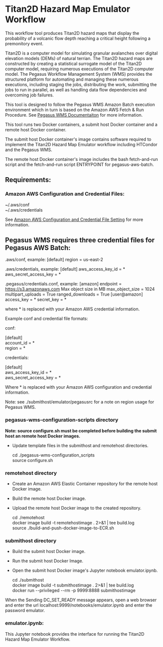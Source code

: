 # Titan2D Hazard Map Emulator Workflow

This workflow tool produces Titan2D hazard maps that display the probability of a volcanic flow depth reaching a critical height following a premonitory event.

Titan2D is a computer model for simulating granular avalanches over digital elevation models (DEMs) of natural terrian. The Titan2D hazard maps are constructed by creating a statistical surrogate model of the Titan2D computer model, requiring numerous executions of the Titan2D computer model. The Pegasus Workflow Management System (WMS) provides the structured platform for automating and managing these numerous executions, including staging the jobs, distributing the work, submitting the jobs to run in parallel, as well as handling data flow dependencies and overcoming job failures.

This tool is designed to follow the Pegasus WMS Amazon Batch execution environment which in turn is based on the Amazon AWS Fetch & Run Procedure. See [Pegasus WMS Documentaiton](https://pegasus.isi.edu/documentation) for more information.

This tool runs two Docker containers, a submit host Docker container and a remote host Docker container. 

The submit host Docker container's image contains software required to implement the Titan2D Hazard Map Emulator workflow including HTCondor and the Pegasus WMS.

The remote host Docker container's image includes the bash fetch-and-run script and the fetch-and-run script ENTRYPOINT for pegasus-aws-batch.

## Requirements:

### Amazon AWS Configuration and Credential Files:

~/.aws/conf<br />
~/.aws/credentials

See [Amazon AWS Configuration and Credential File Setting](https://docs.aws.amazon.com/cli/latest/userguide/cli-configure-files.html) for more information.


## Pegasus WMS requires three credential files for Pegasus AWS Batch:

 .aws/conf, example:
[default]
 region = us-east-2

.aws/credentials, example:
[default]
aws_access_key_id = *
aws_secret_access_key = *

 .pegasus/credentials.conf, example:
 [amazon]
 endpoint = https://s3.amazonaws.com
 Max object size in MB
 max_object_size = 1024
 multipart_uploads = True
 ranged_downloads = True
 [user@amazon]
 access_key = *
 secret_key = *

 where * is replaced with your Amazon AWS credential information.



Example conf and credential file formats:

conf:

[default]<br />
account_id = *<br />
region = * 

credentials:

[default]<br />
aws_access_key_id = *<br>
aws_secret_access_key = *

Where * is replaced with your Amazon AWS configuration and credential information.

Note: see ./submithost/emulator/pegasusrc for a note on region usage for Pegasus WMS. 

### pegasus-wms-configuration-scripts directory
 
**Note: source configure.sh must be completed before building the submit host an remote host Docker images.**

- Update template files in the submithost and remotehost directories.

	cd ./pegasus-wms-configuration_scripts<br>
	source configure.sh<br>

### remotehost directory

- Create an Amazon AWS Elastic Container repository for the remote host Docker image.
- Build the remote host Docker image.
- Upload the remote host Docker image to the created repository.

	cd ./remotehost<br>
	docker image build -t remotehostimage . 2>&1 | tee build.log<br>
	source ./build-and-push-docker-image-to-ECR.sh<br>

### submithost directory

- Build the submit host Docker image.
- Run the submit host Docker Image.
- Open the submit host Docker image's Jupyter notebook emulator.ipynb.

	cd ./submithost<br>
	docker image build -t submithostimage . 2>&1 | tee build.log<br>
	docker run --privileged --rm -p 9999:8888 submithostimage

When the Sending DC_SET_READY message appears, open a web browser and enter the url localhost:9999/notebooks/emulator.ipynb and enter the password emulator.
### emulator.ipynb:

This Jupyter notebook provides the interface for running the Titan2D Hazard Map Emulator Workflow.

